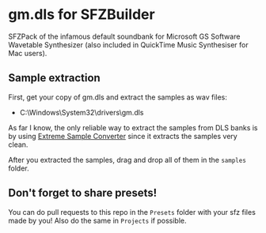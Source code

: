 # gm.dls for SFZBuilder
SFZPack of the infamous default soundbank for Microsoft GS Software Wavetable Synthesizer (also included in QuickTime Music Synthesiser for Mac users).

## Sample extraction
First, get your copy of gm.dls and extract the samples as wav files:

* C:\Windows\System32\drivers\gm.dls

As far I know, the only reliable way to extract the samples from DLS banks is by using [Extreme Sample Converter](https://www.extranslator.com/index.php?page=exsc) since it extracts the samples very clean.

After you extracted the samples, drag and drop all of them in the `samples` folder.

## Don't forget to share presets!
You can do pull requests to this repo in the `Presets` folder with your sfz files made by you! Also do the same in `Projects` if possible.
